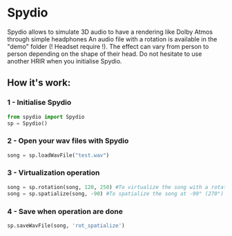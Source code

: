 # Spydio
Spydio allows to simulate 3D audio to have a rendering like Dolby Atmos through simple headphones
An audio file with a rotation is available in the "demo" folder (! Headset require !).
The effect can vary from person to person depending on the shape of their head. Do not hesitate to use another HRIR when you initialise Spydio.

## How it's work:
### 1 - Initialise Spydio
```python
from spydio import Spydio
sp = Spydio()
```

### 2 - Open your wav files with Spydio 
```python
song = sp.loadWavFile("test.wav")
```

### 3 - Virtualization operation 
```python
song = sp.rotation(song, 120, 250) #To virtualize the song with a rotation (120° -> 250°)
song = sp.spatialize(song, -90) #To spatialize the song at -90° (270°)
```

### 4 - Save when operation are done
```python
sp.saveWavFile(song, 'rot_spatialize')
```

